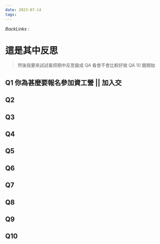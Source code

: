 ```yaml
---
date: 2023-07-14
tags: 
--- 
```

*BackLinks* : 
# 這是其中反思
> 然後我要來試試看把期中反思變成 QA 看會不會比較好做
> QA 10 題開始

## Q1 你為甚麼要報名參加資工營 || 加入交
## Q2
## Q3
## Q4
## Q5
## Q6
## Q7
## Q8
## Q9
## Q10